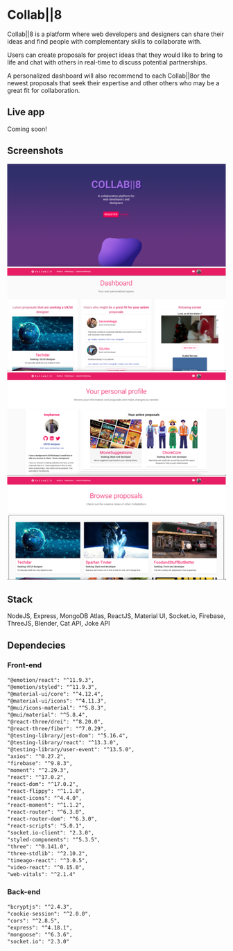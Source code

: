 # Collab||8

Collab||8 is a platform where web developers and designers can share their ideas and find people with complementary skills to collaborate with.

Users can create proposals for project ideas that they would like to bring to life and chat with others in real-time to discuss potential partnerships.

A personalized dashboard will also recommend to each Collab||8or the newest proposals that seek their expertise and other others who may be a great fit for collaboration.

## Live app

Coming soon!

## Screenshots

!["Splash Page"](https://github.com/Culganosi/Collabor8/blob/master/docs/Screen%20Shot%202022-06-23%20at%201.05.35%20PM.png)
!["Dashboard"](https://github.com/Culganosi/Collabor8/blob/master/docs/Dashboard.png)
!["My Profile"](https://github.com/Culganosi/Collabor8/blob/master/docs/MyProfile.png)
!["Browse Proposals"](https://github.com/Culganosi/Collabor8/blob/master/docs/BrowseProposals.png)

## Stack

NodeJS, Express, MongoDB Atlas, ReactJS, Material UI, Socket.io, Firebase, ThreeJS, Blender, Cat API, Joke API

## Dependecies

### Front-end

    "@emotion/react": "^11.9.3",
    "@emotion/styled": "^11.9.3",
    "@material-ui/core": "^4.12.4",
    "@material-ui/icons": "^4.11.3",
    "@mui/icons-material": "^5.8.3",
    "@mui/material": "^5.8.4",
    "@react-three/drei": "^8.20.0",
    "@react-three/fiber": "^7.0.29",
    "@testing-library/jest-dom": "^5.16.4",
    "@testing-library/react": "^13.3.0",
    "@testing-library/user-event": "^13.5.0",
    "axios": "^0.27.2",
    "firebase": "^9.8.3",
    "moment": "^2.29.3",
    "react": "^17.0.2",
    "react-dom": "^17.0.2",
    "react-flippy": "^1.1.0",
    "react-icons": "^4.4.0",
    "react-moment": "^1.1.2",
    "react-router": "^6.3.0",
    "react-router-dom": "^6.3.0",
    "react-scripts": "5.0.1",
    "socket.io-client": "2.3.0",
    "styled-components": "^5.3.5",
    "three": "^0.141.0",
    "three-stdlib": "^2.10.2",
    "timeago-react": "^3.0.5",
    "video-react": "^0.15.0",
    "web-vitals": "^2.1.4"

### Back-end

    "bcryptjs": "^2.4.3",
    "cookie-session": "^2.0.0",
    "cors": "^2.8.5",
    "express": "^4.18.1",
    "mongoose": "^6.3.6",
    "socket.io": "2.3.0"
